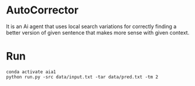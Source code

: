 # AutoCorrector
It is an Ai agent that uses local search variations for correctly finding a better version of given sentence that makes more sense with given context.

# Run
```
conda activate aia1
python run.py -src data/input.txt -tar data/pred.txt -tm 2
```


